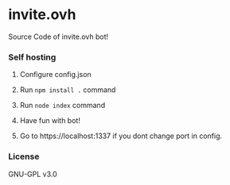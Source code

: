# invite.ovh

Source Code of invite.ovh bot!

### Self hosting

1. Configure config.json

2. Run `npm install .` command

3. Run `node index` command

4. Have fun with bot!

5. Go to https://localhost:1337 if you dont change port in config.

### License

GNU-GPL v3.0
